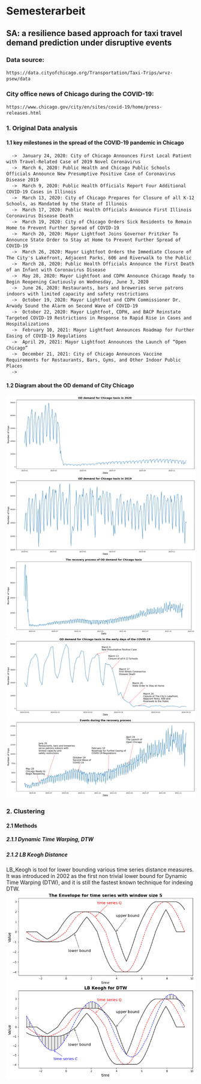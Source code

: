 # Semesterarbeit
## SA: a resilience based approach for taxi travel demand prediction under disruptive events

### Data source: 
    https://data.cityofchicago.org/Transportation/Taxi-Trips/wrvz-psew/data

### City office news of Chicago during the COVID-19: 
    https://www.chicago.gov/city/en/sites/covid-19/home/press-releases.html

###   1. Original Data analysis

####  1.1 key milestones in the spread of the COVID-19 pandemic in Chicago

      ->  January 24, 2020: City of Chicago Announces First Local Patient with Travel-Related Case of 2019 Novel Coronavirus
      ->  March 6, 2020: Public Health and Chicago Public Schools Officials Announce New Presumptive Positive Case of Coronavirus Disease 2019
      ->  March 9, 2020: Public Health Officials Report Four Additional COVID-19 Cases in Illinois 
      ->  March 13, 2020: City of Chicago Prepares for Closure of all K-12 Schools, as Mandated by the State of Illinois
      ->  March 17, 2020: Public Health Officials Announce First Illinois Coronavirus Disease Death
      ->  March 19, 2020: City of Chicago Orders Sick Residents to Remain Home to Prevent Further Spread of COVID-19
      ->  March 20, 2020: Mayor Lightfoot Joins Governor Pritzker To Announce State Order to Stay at Home to Prevent Further Spread of COVID-19
      ->  March 26, 2020: Mayor Lightfoot Orders the Immediate Closure of The City's Lakefront, Adjacent Parks, 606 and Riverwalk to the Public
      ->  March 28, 2020: Public Health Officials Announce the First Death of an Infant with Coronavirus Disease
      ->  May 28, 2020: Mayor Lightfoot and CDPH Announce Chicago Ready to Begin Reopening Cautiously on Wednesday, June 3, 2020
      ->  June 26, 2020: Restaurants, bars and breweries serve patrons indoors with limited capacity and safety restrictions
      ->  October 19, 2020: Mayor Lightfoot and CDPH Commissioner Dr. Arwady Sound the Alarm on Second Wave of COVID-19
      ->  October 22, 2020: Mayor Lightfoot, CDPH, and BACP Reinstate Targeted COVID-19 Restrictions in Response to Rapid Rise in Cases and Hospitalizations
      ->  February 10, 2021: Mayor Lightfoot Announces Roadmap for Further Easing of COVID-19 Regulations
      ->  April 29, 2021: Mayor Lightfoot Announces the Launch of “Open Chicago”
      ->  December 21, 2021: City of Chicago Announces Vaccine Requirements for Restaurants, Bars, Gyms, and Other Indoor Public Places
      ->  

#### 1.2 Diagram about the OD demand of City Chicago
![image](https://github.com/EisenHanhan/semesterarbeit/blob/main/IMG/OD_demand_2020.png)
![image](https://github.com/EisenHanhan/semesterarbeit/blob/main/IMG/OD_demand_2019.png)
![image](https://github.com/EisenHanhan/semesterarbeit/blob/main/IMG/OD_demand_Recovery.png)
![image](https://github.com/EisenHanhan/semesterarbeit/blob/main/IMG/OD_demand_early.png)
![image](https://github.com/EisenHanhan/semesterarbeit/blob/main/IMG/Event_recovery_process.png)
 
###   2. Clustering

####  2.1 Methods

#####  2.1.1 Dynamic Time Warping, DTW

#####  2.1.2 LB Keogh Distance
LB_Keogh is tool for lower bounding various time series distance measures. It was introduced in 2002 as the first non trivial lower bound for Dynamic Time Warping (DTW), and it is still the fastest known technique for indexing DTW.
![image](https://github.com/EisenHanhan/semesterarbeit/blob/main/IMG/LB_Keogh.png)
